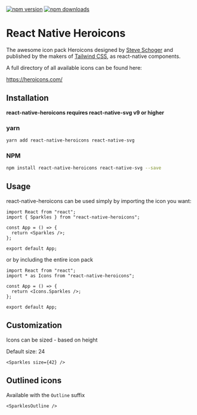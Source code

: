 [![npm version](https://img.shields.io/npm/v/react-native-heroicons.svg)](https://www.npmjs.com/package/react-native-heroicons)
[![npm downloads](https://img.shields.io/npm/dm/react-native-heroicons.svg)](https://www.npmjs.com/package/react-native-heroicons)

# React Native Heroicons

The awesome icon pack Heroicons designed by [Steve Schoger](https://twitter.com/steveschoger) and published by the makers of [Tailwind CSS](https://tailwindcss.com/), as react-native components. 

A full directory of all available icons can be found here: 

https://heroicons.com/


## Installation

**react-native-heroicons requires react-native-svg v9 or higher**

### yarn
```sh
yarn add react-native-heroicons react-native-svg
```

### NPM

```sh
npm install react-native-heroicons react-native-svg --save
```

## Usage

react-native-heroicons can be used simply by importing the icon you want:

```tsx
import React from "react";
import { Sparkles } from "react-native-heroicons";

const App = () => {
  return <Sparkles />;
};

export default App;
```

or by including the entire icon pack

```tsx
import React from "react";
import * as Icons from "react-native-heroicons";

const App = () => {
  return <Icons.Sparkles />;
};

export default App;
```

## Customization

Icons can be sized - based on height

Default size: 24

```tsx
<Sparkles size={42} />
```

## Outlined icons
Available with the `Outline` suffix

```tsx
<SparklesOutline />
```
